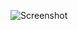 ![Screenshot](https://raw.githubusercontent.com/Cryakl/Ultimate-RAT-Collection/refs/heads/main/OrcaBot/Screenshot.png)
